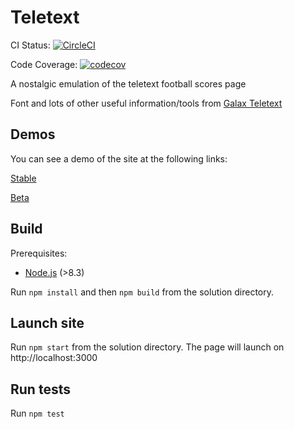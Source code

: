 # Teletext

CI Status:
[![CircleCI](https://circleci.com/gh/MarkGaze/teletext/tree/master.svg?style=svg)](https://circleci.com/gh/MarkGaze/teletext/tree/master)

Code Coverage: [![codecov](https://codecov.io/gh/MarkGaze/teletext/branch/master/graph/badge.svg)](https://codecov.io/gh/MarkGaze/teletext)

A nostalgic emulation of the teletext football scores page

Font and lots of other useful information/tools from [Galax Teletext](http://www.galax.xyz/TELETEXT/INDEX.HTM)

## Demos

You can see a demo of the site at the following links:

[Stable](https://teletext.now.sh)

[Beta](https://teletext-beta.now.sh)

## Build

Prerequisites:
- [Node.js](https://nodejs.org/) (>8.3)

Run `npm install` and then `npm build` from the solution directory.

## Launch site

Run `npm start` from the solution directory. The page will launch on http://localhost:3000

## Run tests

Run `npm test`